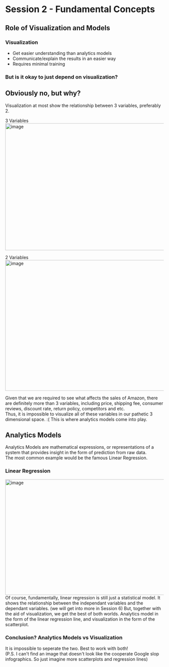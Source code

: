 # Session 2 - Fundamental Concepts

## Role of Visualization and Models

### Visualization
- Get easier understanding than analytics models
- Communicate/explain the results in an easier way
- Requires minimal training

### But is it okay to just depend on visualization? 
## Obviously no, but why?
Visualization at most show the relationship between 3 variables, preferably 2.  

3 Variables  
<img width="652" height="403" alt="image" src="https://github.com/user-attachments/assets/d725540e-17e8-4de7-bc1e-43ec8371778c" />

2 Variables  
<img width="527" height="415" alt="image" src="https://github.com/user-attachments/assets/17c7eac7-a6c3-481e-8f52-7f299f4de902" />


Given that we are required to see what affects the sales of Amazon, there are definitely more than 3 variables, including price, shipping fee, consumer reviews, discount rate, return policy, competitors and etc.  
Thus, it is impossible to visualize all of these variables in our pathetic 3 dimensional space. :(
This is where analytics models come into play.

## Analytics Models
Analytics Models are mathematical expressions, or representations of a system that provides insight in the form of prediction from raw data.  
The most common example would be the famous Linear Regression.  

### Linear Regression 
<img width="563" height="367" alt="image" src="https://github.com/user-attachments/assets/f6185857-abc8-4250-9492-258fb41caad9" />
Of course, fundamentally, linear regression is still just a statistical model. It shows the relationship between the independant variables and the dependant variables. (we will get into more in Session 6)  
But, together with the aid of visualization, we get the best of both worlds. Analytics model in the form of the linear regression line, and visualization in the form of the scatterplot.  

### Conclusion? Analytics Models vs Visualization
It is impossible to seperate the two. Best to work with both!  
(P.S. I can't find an image that doesn't look like the cooperate Google slop infographics. So just imagine more scatterplots and regression lines)

